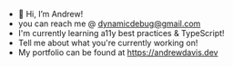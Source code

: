 - 👋 Hi, I’m Andrew!
- you can reach me @ dynamicdebug@gmail.com
- I'm currently learning a11y best practices & TypeScript!
- Tell me about what you're currently working on!
- My portfolio can be found at https://andrewdavis.dev
<!---
MatchByte/MatchByte is a ✨ special ✨ repository because its `README.md` (this file) appears on your GitHub profile.
You can click the Preview link to take a look at your changes.
--->
